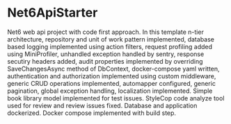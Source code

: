 # Net6ApiStarter
Net6 web api project with code first approach. In this template n-tier architecture, repository and unit of work pattern implemented, 
database based logging implemented using action filters, request profiling added using MiniProfiler, unhandled exception handled by sentry, 
response secutiry headers added, audit properties implemented by overriding SaveChangesAsync method of DbContext, docker-compose yaml written, 
authentication and authorization implemented using custom middleware, generic CRUD operations implemented, automapper configured, 
generic pagination, global exception handling, localization implemented.
Simple book library model implemented for test issues. StyleCop code analyze tool used for review and review issues fixed. 
Database and application dockerized. 
Docker compose implemented with build step.
